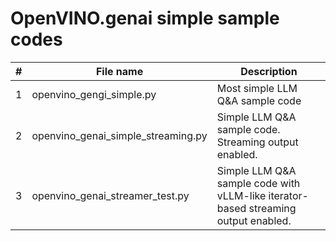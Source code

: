 # OpenVINO.genai simple sample codes  

|#|File name|Description|
|---|---|---|
|1|openvino_gengi_simple.py|Most simple LLM Q&A sample code|
|2|openvino_genai_simple_streaming.py|Simple LLM Q&A sample code. Streaming output enabled.|
|3|openvino_genai_streamer_test.py|Simple LLM Q&A sample code with vLLM-like iterator-based streaming output enabled.|
